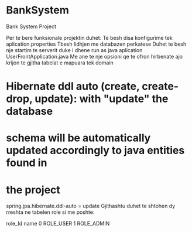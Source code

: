 # BankSystem
Bank System Project

Per te bere funksionale projektin duhet:
Te besh disa konfigurime tek aplication.properties
Tbesh lidhjen me databazen perkatese 
Duhet te besh nje startim te serverit duke i dhene run as java aplication UserFrontApplication.java 
Me ane te nje opsioni qe te ofron hirbenate ajo krijon te gjitha tabelat e mapuara tek domain
# Hibernate ddl auto (create, create-drop, update): with "update" the database
# schema will be automatically updated accordingly to java entities found in
# the project
spring.jpa.hibernate.ddl-auto = update
Gjithashtu duhet te shtohen dy rreshta ne tabelen role si me poshte:

role_Id   name
0         ROLE_USER
1         ROLE_ADMIN


